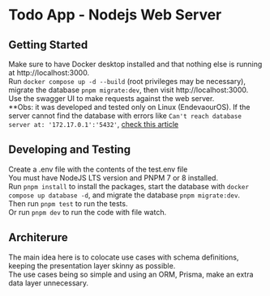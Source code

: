 # Todo App - Nodejs Web Server

## Getting Started

Make sure to have Docker desktop installed and that nothing else is running at http://localhost:3000.  
Run `docker compose up -d --build` (root privileges may be necessary), migrate the database `pnpm migrate:dev`, then visit http://localhost:3000.  
Use the swagger UI to make requests against the web server.  
\*\*Obs: it was developed and tested only on Linux (EndevaourOS).
If the server cannot find the database with errors like `Can't reach database server at: '172.17.0.1':'5432'`, [check this article](https://medium.com/@TimvanBaarsen/how-to-connect-to-the-docker-host-from-inside-a-docker-container-112b4c71bc66)

## Developing and Testing

Create a .env file with the contents of the test.env file  
You must have NodeJS LTS version and PNPM 7 or 8 installed.  
Run `pnpm install` to install the packages, start the database with `docker compose up database -d`, and migrate the database `pnpm migrate:dev`.  
Then run `pnpm test` to run the tests.  
Or run `pnpm dev` to run the code with file watch.

## Architerure

The main idea here is to colocate use cases with schema definitions, keeping the presentation layer skinny as possible.  
The use cases being so simple and using an ORM, Prisma, make an extra data layer unnecessary.
